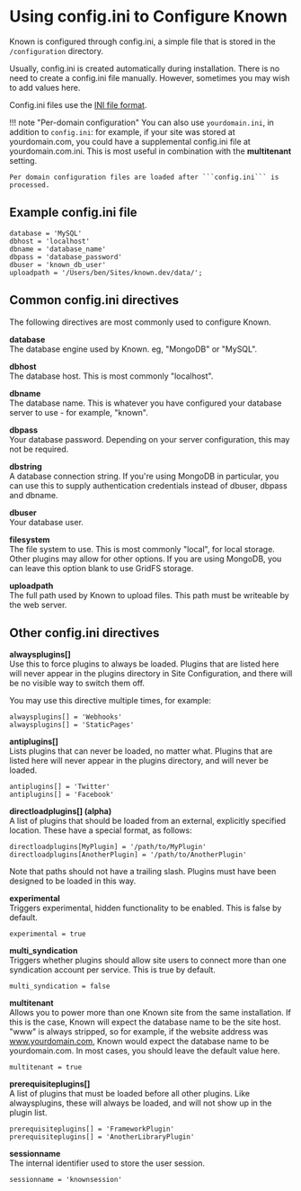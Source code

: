 # Using config.ini to Configure Known

Known is configured through config.ini, a simple file that is stored in the ```/configuration``` directory.

Usually, config.ini is created automatically during installation. There is no need to create a config.ini file manually.
However, sometimes you may wish to add values here.

Config.ini files use the [INI file format](https://en.wikipedia.org/wiki/INI_file).

!!! note "Per-domain configuration"
    You can also use ```yourdomain.ini```, in addition to ```config.ini```: for example, if your site was stored at yourdomain.com, you could have a supplemental
    config.ini file at yourdomain.com.ini. This is most useful in combination with the **multitenant** setting. 

    Per domain configuration files are loaded after ```config.ini``` is processed.

## Example config.ini file

    database = 'MySQL'
    dbhost = 'localhost'
    dbname = 'database_name'
    dbpass = 'database_password'
    dbuser = 'known_db_user'
    uploadpath = '/Users/ben/Sites/known.dev/data/';

## Common config.ini directives

The following directives are most commonly used to configure Known.

**database**<br>
The database engine used by Known. eg, "MongoDB" or "MySQL".

**dbhost**<br>
The database host. This is most commonly "localhost".

**dbname**<br>
The database name. This is whatever you have configured your database server to use - for example, "known".

**dbpass**<br>
Your database password. Depending on your server configuration, this may not be required.

**dbstring**<br>
A database connection string. If you're using MongoDB in particular, you can use this to supply authentication
credentials instead of dbuser, dbpass and dbname.

**dbuser**<br>
Your database user.

**filesystem**<br>
The file system to use. This is most commonly "local", for local storage. Other plugins may allow for other options.
If you are using MongoDB, you can leave this option blank to use GridFS storage.

**uploadpath**<br>
The full path used by Known to upload files. This path must be writeable by the web server.

## Other config.ini directives

**alwaysplugins[]**<br>
Use this to force plugins to always be loaded. Plugins that are listed here will never appear in the plugins directory
in Site Configuration, and there will be no visible way to switch them off.

You may use this directive multiple times, for example:

    alwaysplugins[] = 'Webhooks'
    alwaysplugins[] = 'StaticPages'

**antiplugins[]**<br>
Lists plugins that can never be loaded, no matter what. Plugins that are listed here will never appear in the plugins
directory, and will never be loaded.

    antiplugins[] = 'Twitter'
    antiplugins[] = 'Facebook'

**directloadplugins[] (alpha)**<br>
A list of plugins that should be loaded from an external, explicitly specified location. These have a special format,
as follows:

    directloadplugins[MyPlugin] = '/path/to/MyPlugin'
    directloadplugins[AnotherPlugin] = '/path/to/AnotherPlugin'

Note that paths should not have a trailing slash. Plugins must have been designed to be loaded in this way.

**experimental**<br>
Triggers experimental, hidden functionality to be enabled. This is false by default.

    experimental = true

**multi_syndication**<br>
Triggers whether plugins should allow site users to connect more than one syndication account per service. This is true
by default.

    multi_syndication = false

**multitenant**<br>
Allows you to power more than one Known site from the same installation. If this is the case, Known will expect the
database name to be the site host. "www" is always stripped, so for example, if the website address was www.yourdomain.com,
Known would expect the database name to be yourdomain.com. In most cases, you should leave the default value here.

    multitenant = true

**prerequisiteplugins[]**<br>
A list of plugins that must be loaded before all other plugins. Like alwaysplugins, these will always be loaded, and
will not show up in the plugin list.

    prerequisiteplugins[] = 'FrameworkPlugin'
    prerequisiteplugins[] = 'AnotherLibraryPlugin'

**sessionname**<br>
The internal identifier used to store the user session.

    sessionname = 'knownsession'
